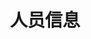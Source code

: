 ---
title: "人员信息"
draft: false
# page title background image
# bg_image: "images/backgrounds/page-title.jpg"
# meta description
description : ""
pagenumber: "4-3"
---